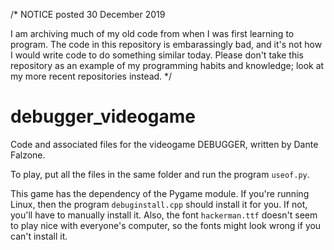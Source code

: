 /*
NOTICE posted 30 December 2019

I am archiving much of my old code from when I was first learning to program.
The code in this repository is embarassingly bad, and it's not how I would
write code to do something similar today. Please don't take this repository
as an example of my programming habits and knowledge; look at my more recent
repositories instead.
*/

# debugger_videogame
Code and associated files for the videogame DEBUGGER, written by Dante Falzone.

To play, put all the files in the same folder and run the program `useof.py`.

This game has the dependency of the Pygame module. If you're running Linux, then
the program `debuginstall.cpp` should install it for you. If not, you'll have to
manually install it. Also, the font `hackerman.ttf` doesn't seem to play nice with
everyone's computer, so the fonts might look wrong if you can't install it.
